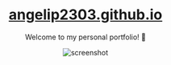 <div align="center">
  <h1> <a href="https://angelip2303.github.io"> angelip2303.github.io </a> </h1>
  
  <p>
    Welcome to my personal portfolio! 👋
  </p>
</div>

<div align="center"> 
  <img src="https://angelip2303.github.io/images/site.png" alt="screenshot" />
</div>
